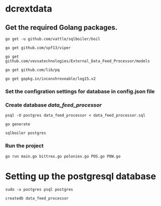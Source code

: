 # dcrextdata
## Get the required Golang packages.
```
go get -u github.com/vattle/sqlboiler/boil
```
```
go get github.com/spf13/viper
```
```
go get github.com/vevsatechnologies/External_Data_Feed_Processor/models
```
```
go get github.com/lib/pq
```
```
go get gopkg.in/inconshreveable/log15.v2
```

### Set the configration settings for database in config.json file


### Create database *data_feed_processor*


```
psql -U postgres data_feed_processor < data_feed_processor.sql
```
```
go generate
```

```
sqlboiler postgres
```


### Run the project

```
go run main.go bittrex.go poloniex.go POS.go POW.go 
```




# Setting up the postgresql database 

```
sudo -u postgres psql postgres
```

```
createdb data_feed_processor
```
